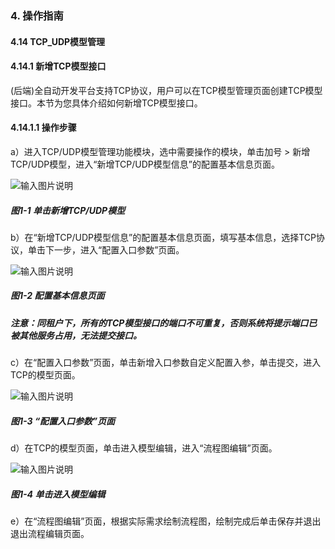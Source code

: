 ### 4. 操作指南

#### 4.14 TCP_UDP模型管理

#### 4.14.1 新增TCP模型接口

(后端)全自动开发平台支持TCP协议，用户可以在TCP模型管理页面创建TCP模型接口。本节为您具体介绍如何新增TCP模型接口。

#### 4.14.1.1 操作步骤

a）进入TCP/UDP模型管理功能模块，选中需要操作的模块，单击加号 > 新增TCP/UDP模型，进入“新增TCP/UDP模型信息”的配置基本信息页面。

![输入图片说明](../../../../images/SoFlu%EF%BC%88%E5%90%8E%E7%AB%AF%EF%BC%89%E5%BC%80%E5%8F%91%E5%B9%B3%E5%8F%B0/1.%20%E6%9C%80%E6%96%B0%E7%89%88%E6%9C%AC%20-%20%E6%9B%B4%E6%96%B0%E6%97%A5%E6%9C%9F%20-%202022.10.08/4.%20%E6%93%8D%E4%BD%9C%E6%8C%87%E5%8D%97/14.%20TCP_UDP%E6%A8%A1%E5%9E%8B%E7%AE%A1%E7%90%86/image.png)

##### 图1-1 单击新增TCP/UDP模型

b）在“新增TCP/UDP模型信息”的配置基本信息页面，填写基本信息，选择TCP协议，单击下一步，进入“配置入口参数”页面。

![输入图片说明](../../../../images/SoFlu%EF%BC%88%E5%90%8E%E7%AB%AF%EF%BC%89%E5%BC%80%E5%8F%91%E5%B9%B3%E5%8F%B0/1.%20%E6%9C%80%E6%96%B0%E7%89%88%E6%9C%AC%20-%20%E6%9B%B4%E6%96%B0%E6%97%A5%E6%9C%9F%20-%202022.10.08/4.%20%E6%93%8D%E4%BD%9C%E6%8C%87%E5%8D%97/14.%20TCP_UDP%E6%A8%A1%E5%9E%8B%E7%AE%A1%E7%90%86/1-2.png)

##### 图1-2 配置基本信息页面

##### 注意：同租户下，所有的TCP模型接口的端口不可重复，否则系统将提示端口已被其他服务占用，无法提交接口。

c）在“配置入口参数”页面，单击新增入口参数自定义配置入参，单击提交，进入TCP的模型页面。

![输入图片说明](../../../../images/SoFlu%EF%BC%88%E5%90%8E%E7%AB%AF%EF%BC%89%E5%BC%80%E5%8F%91%E5%B9%B3%E5%8F%B0/1.%20%E6%9C%80%E6%96%B0%E7%89%88%E6%9C%AC%20-%20%E6%9B%B4%E6%96%B0%E6%97%A5%E6%9C%9F%20-%202022.10.08/4.%20%E6%93%8D%E4%BD%9C%E6%8C%87%E5%8D%97/14.%20TCP_UDP%E6%A8%A1%E5%9E%8B%E7%AE%A1%E7%90%86/1-3.png)

##### 图1-3 “配置入口参数”页面

d）在TCP的模型页面，单击进入模型编辑，进入“流程图编辑”页面。

![输入图片说明](../../../../images/SoFlu%EF%BC%88%E5%90%8E%E7%AB%AF%EF%BC%89%E5%BC%80%E5%8F%91%E5%B9%B3%E5%8F%B0/1.%20%E6%9C%80%E6%96%B0%E7%89%88%E6%9C%AC%20-%20%E6%9B%B4%E6%96%B0%E6%97%A5%E6%9C%9F%20-%202022.10.08/4.%20%E6%93%8D%E4%BD%9C%E6%8C%87%E5%8D%97/14.%20TCP_UDP%E6%A8%A1%E5%9E%8B%E7%AE%A1%E7%90%86/1-4.png)

##### 图1-4 单击进入模型编辑

e）在“流程图编辑”页面，根据实际需求绘制流程图，绘制完成后单击保存并退出退出流程编辑页面。
